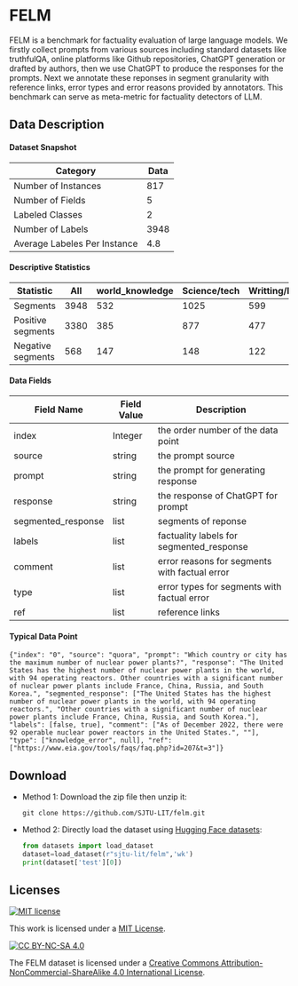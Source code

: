# FELM
 FELM is a benchmark for factuality evaluation of large language models. We firstly collect prompts from various sources including standard datasets like truthfulQA, online platforms like Github repositories, ChatGPT generation or drafted by authors, then we use ChatGPT to produce the responses for the prompts. Next we annotate these reponses in segment granularity with reference links, error types and error reasons provided by annotators. This benchmark can serve as meta-metric for factuality detectors of LLM.

## Data Description

#### Dataset Snapshot

Category | Data
--- | ---
Number of Instances | 817
Number of Fields | 5
Labeled Classes | 2
Number of Labels | 3948
Average Labeles Per Instance | 4.8

#### Descriptive Statistics


Statistic | All | world_knowledge | Science/tech | Writting/Recommendation | Reasoning | Math
--- | --- | --- | --- | --- | --- | ---
Segments | 3948 | 532  | 1025 | 599 | 683 | 1109 
Positive segments | 3380 | 385  | 877 | 477 | 582 |1059 
Negative segments |568 | 147  | 148 | 122 | 101 | 50  

#### Data Fields

| Field Name  | Field Value | Description                                 |
| ----------- | ----------- | ------------------------------------------- |
| index         | Integer     | the order number of the data point          |
| source   | string      | the prompt source   |
| prompt           | string      | the prompt for generating response                   |
| response           | string      | the response of ChatGPT for prompt                  |
| segmented_response           | list      | segments of reponse                   |
| labels          | list      | factuality labels for segmented_response                  |
| comment      | list      | error reasons for segments with factual error  |
| type | list      |  error types for segments with factual error        |
| ref | list      |  reference links       |


#### Typical Data Point


```
{"index": "0", "source": "quora", "prompt": "Which country or city has the maximum number of nuclear power plants?", "response": "The United States has the highest number of nuclear power plants in the world, with 94 operating reactors. Other countries with a significant number of nuclear power plants include France, China, Russia, and South Korea.", "segmented_response": ["The United States has the highest number of nuclear power plants in the world, with 94 operating reactors.", "Other countries with a significant number of nuclear power plants include France, China, Russia, and South Korea."], "labels": [false, true], "comment": ["As of December 2022, there were 92 operable nuclear power reactors in the United States.", ""], "type": ["knowledge_error", null], "ref": ["https://www.eia.gov/tools/faqs/faq.php?id=207&t=3"]}

```





## Download

- Method 1: Download the zip file then unzip it:
  ```
  git clone https://github.com/SJTU-LIT/felm.git
  ```
- Method 2: Directly load the dataset using [Hugging Face datasets](https://huggingface.co/datasets/sjtu-lit/felm):

  ```python
  from datasets import load_dataset
  dataset=load_dataset(r"sjtu-lit/felm",'wk')
  print(dataset['test'][0])
  
  ```


## Licenses

[![MIT license](https://img.shields.io/badge/License-MIT-blue.svg)](https://lbesson.mit-license.org/)

This work is licensed under a [MIT License](https://lbesson.mit-license.org/).

[![CC BY-NC-SA 4.0](https://img.shields.io/badge/License-CC%20BY--NC--SA%204.0-lightgrey.svg)](http://creativecommons.org/licenses/by-nc-sa/4.0/)

The FELM dataset is licensed under a
[Creative Commons Attribution-NonCommercial-ShareAlike 4.0 International License](http://creativecommons.org/licenses/by-nc-sa/4.0/).




